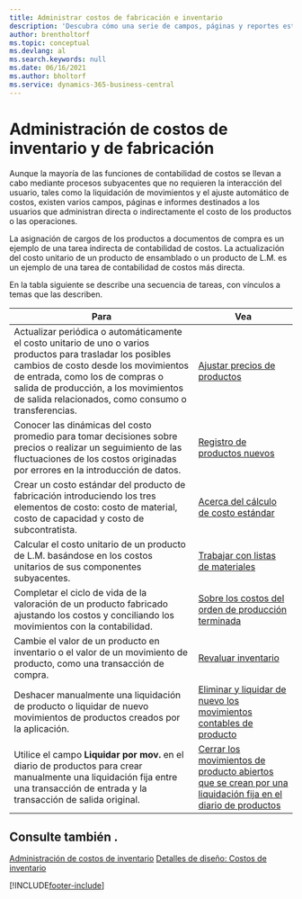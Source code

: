 ```yaml
---
title: Administrar costos de fabricación e inventario
description: 'Descubra cómo una serie de campos, páginas y reportes están dirigidos a usuarios que administran directa o indirectamente el costo de los productos u operaciones.'
author: brentholtorf
ms.topic: conceptual
ms.devlang: al
ms.search.keywords: null
ms.date: 06/16/2021
ms.author: bholtorf
ms.service: dynamics-365-business-central
---
```

# Administración de costos de inventario y de fabricación

Aunque la mayoría de las funciones de contabilidad de costos se llevan a cabo mediante procesos subyacentes que no requieren la interacción del usuario, tales como la liquidación de movimientos y el ajuste automático de costos, existen varios campos, páginas e informes destinados a los usuarios que administran directa o indirectamente el costo de los productos o las operaciones.  

 La asignación de cargos de los productos a documentos de compra es un ejemplo de una tarea indirecta de contabilidad de costos. La actualización del costo unitario de un producto de ensamblado o un producto de L.M. es un ejemplo de una tarea de contabilidad de costos más directa.  

 En la tabla siguiente se describe una secuencia de tareas, con vínculos a temas que las describen.   

|**Para**|**Vea**|  
|------------|-------------|  
|Actualizar periódica o automáticamente el costo unitario de uno o varios productos para trasladar los posibles cambios de costo desde los movimientos de entrada, como los de compras o salida de producción, a los movimientos de salida relacionados, como consumo o transferencias.|[Ajustar precios de productos](inventory-how-adjust-item-costs.md)|  
|Conocer las dinámicas del costo promedio para tomar decisiones sobre precios o realizar un seguimiento de las fluctuaciones de los costos originadas por errores en la introducción de datos.|[Registro de productos nuevos](inventory-how-register-new-items.md)|  
|Crear un costo estándar del producto de fabricación introduciendo los tres elementos de costo: costo de material, costo de capacidad y costo de subcontratista.|[Acerca del cálculo de costo estándar](finance-about-calculating-standard-cost.md)|  
|Calcular el costo unitario de un producto de L.M. basándose en los costos unitarios de sus componentes subyacentes.|[Trabajar con listas de materiales](inventory-how-work-BOMs.md) |  
|Completar el ciclo de vida de la valoración de un producto fabricado ajustando los costos y conciliando los movimientos con la contabilidad.|[Sobre los costos del orden de producción terminada](finance-about-finished-production-order-costs.md)|  
|Cambie el valor de un producto en inventario o el valor de un movimiento de producto, como una transacción de compra.|[Revaluar inventario](inventory-how-revalue-inventory.md)|
|Deshacer manualmente una liquidación de producto o liquidar de nuevo movimientos de productos creados por la aplicación.|[Eliminar y liquidar de nuevo los movimientos contables de producto](finance-how-to-remove-and-reapply-item-entries.md)|  
|Utilice el campo **Liquidar por mov.** en el diario de productos para crear manualmente una liquidación fija entre una transacción de entrada y la transacción de salida original.|[Cerrar los movimientos de producto abiertos que se crean por una liquidación fija en el diario de productos](finance-how-to-close-open-item-ledger-entries-resulting-from-fixed-application-in-the-item-journal.md)|  

## Consulte también .

[Administración de costos de inventario](finance-manage-inventory-costs.md)
[Detalles de diseño: Costos de inventario](design-details-inventory-costing.md)


[!INCLUDE[footer-include](includes/footer-banner.md)]